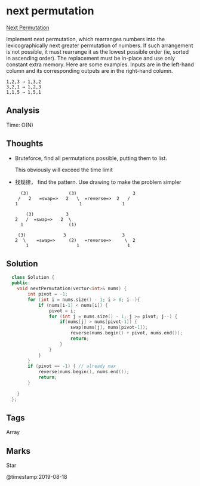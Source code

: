 # next permutation

[Next Permutation](https://leetcode.com/problems/next-permutation)

Implement next permutation, which rearranges numbers into the lexicographically next greater permutation of numbers. If such arrangement is not possible, it must rearrange it as the lowest possible order \(ie, sorted in ascending order\). The replacement must be in-place and use only constant extra memory. Here are some examples. Inputs are in the left-hand column and its corresponding outputs are in the right-hand column.

```text
1,2,3 → 1,3,2
3,2,1 → 1,2,3
1,1,5 → 1,5,1
```

## Analysis

Time: O\(N\)

## Thoughts

* Bruteforce, find all permutations possible, putting them to list.

  This obviously will exceed the time limit

* 找规律， find the pattern. Use drawing to make the problem simpler

  ```text
    (3)               (3)                     3
   /   2   =swap=>   2   \  =reverse=>  2   /  
  1                       1               1

      (3)            3
  2   /  =swap=>   2  \
    1                 (1)

   (3)              3                     3
  2  \    =swap=>     (2)   =reverse=>     \  2  
      1                  1                  1
  ```

## Solution

```cpp
  class Solution {
  public:
    void nextPermutation(vector<int>& nums) {
        int pivot = -1;
        for (int i = nums.size() - 1; i > 0; i--){
            if (nums[i-1] < nums[i]) {
                pivot = i;
                for (int j = nums.size() - 1; j >= pivot; j--) {
                    if(nums[j] > nums[pivot-1]) {
                        swap(nums[j], nums[pivot-1]);
                        reverse(nums.begin() + pivot, nums.end());
                        return;
                    }
                }
            }
        }
        if (pivot == -1) { // already max
            reverse(nums.begin(), nums.end());
            return;
        }

    }
  };
```

## Tags

Array

## Marks

Star

@timestamp:2019-08-18

